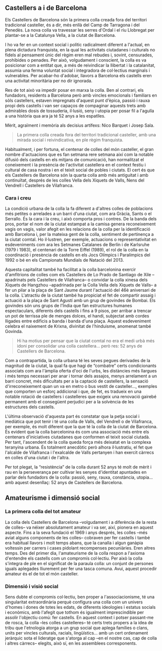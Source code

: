 ## <span>Castellers a i de Barcelona</span>

Els Castellers de Barcelona són la primera colla creada fora del territori tradicional casteller, és a dir, més enllà del Camp de Tarragona i del Penedès. La nova colla va travessar les serres d'Ordal i el riu Llobregat per plantar-se a la Catalunya Vella, a la ciutat de Barcelona.

I ho va fer en un context social i polític radicalment diferent a l'actual, en plena dictadura franquista, en la qual les activitats ciutadanes i culturals no fidels al pensament únic del règim eren mal rebudes i, sovint, censurades, prohibides o penades. Per això, volgudament i conscient, la colla es va posicionar com a entitat que, a més de reivindicar la llibertat i la catalanitat, assumia una ferma voluntat social i integradora de col·lectius marginals i vulnerables. Per acabar-ho d'adobar, llavors a Barcelona els castells eren una activitat minoritària per no dir ignorada.

Res de tot això va impedir posar en marxa la colla. Ben al contrari, els fundadors, residents a Barcelona però amb vincles emocionals i familiars en sòls castellers, estaven impregnats d'aquest punt d'èpica, passió i rauxa propi dels castells i van ser capaços de compaginar aquests trets amb admirables dosis de tossuderia, il·lusió, seny i utopia per posar fil a l'agulla a una història qua ara ja té 52 anys a les espatlles.

Mèrit, agraïment i memòria als decisius artífexs: Nico Barquet i Josep Sala.

> La primera colla creada fora del territori tradicional casteller, amb una mirada social i reivindicativa, en ple règim franquista.

Habitualment, i per fortuna, el centenar de colles del món casteller, el gran nombre d'actuacions que es fan setmana rere setmana així com la notable difusió dels castells en els mitjans de comunicació, han normalitzat el coneixement i la presència de l‘activitat castellera en el context festiu i cultural de casa nostra i en el teixit social de pobles i ciutats. El cert és que els Castellers de Barcelona són la quarta colla amb més antiguitat i amb continuïtat, després de les colles Vella dels Xiquets de Valls, Nens del Vendrell i Castellers de Vilafranca.

### Cara i creu

La condició urbana de la colla la fa diferent a d'altres colles de poblacions més petites o arrelades a un barri d'una ciutat, com ara Gràcia, Sants o el Serrallo. És la cara i la creu, i això comporta pros i contres. De la banda dels pros, portar el nom de la ciutat estampat a la camisa genera reconeixement vagis on vagis, valor afegit en les relacions de la colla per la identificació amb Barcelona i, per la mateixa gent de la colla, sentiment de pertinença a la ciutat comtal. Ho il·lustren, per exemple, actuacions o representativitat en esdeveniments com
ara les Setmanes Catalanes de Berlín i de Karlsruhe (1979 i 1983), el centenari de la Torre Eiffel (1989), el rol de la colla en la coordinació i presència de castells en els Jocs Olímpics i Paralímpics del 1992 o bé en els Campionats Mundials de Natació del 2013.

Aquesta capitalitat també ha facilitat a la colla barcelonina exercir d'amfitrions de colles com els Castellers de Lo Prado de Santiago de Xile –apadrinats pels Castellers de Vilafranca– o convidar la colla xinesa dels Xiquets de Hangzhou –apadrinada per la Colla Vella dels Xiquets de Valls– a fer un pilar a la plaça de Sant Jaume durant l'actuació del 46è aniversari de la colla. L'atractiu de la ciutat també ha propiciat el fet de compartir assaig i actuació a la plaça de Sant Agustí amb un grup de govindes de Bombai. Els govindes són uns grups de l'Índia que fan estructures humanes espectaculars, diferents dels castells i fins a 9 pisos, per arribar a trencar un pot de terrissa ple de menges dolces, el handi, subjectat amb cordes lligades entre edificis a banda i banda d'una plaça. Aquest esdeveniment celebra el naixement de Krixna, divinitat de l'hinduisme, anomenat també Govinda.

> Hi ha motius per pensar que la ciutat comtal no era el medi urbà més idoni per consolidar una colla castellera... però res: 52 anys de Castellers de Barcelona.

Com a contrapartida, la colla urbana té les seves pegues derivades de la magnitud de la ciutat, la qual fa que hagi de “combatre” certs condicionants associats com ara l'àmplia oferta d'oci de l'urbs, les distàncies més llargues i més temps necessari per anar i tornar dels assajos, menys arrelament a un barri concret, més dificultats per a la captació de castellers, la sensació d'irreconeixement quan un va en metro o bus vestit de casteller..., exemples que comporten un esforç addicional i que, de fet, es tradueix en una notable rotació de castellers i castelleres que exigeix una renovació gairebé permanent amb el consegüent perjudici per a la solvència de les estructures dels castells.

L'última observació d'aquesta part és constatar que la petja social i mediàtica que pot tenir i té una colla de Valls, del Vendrell o de Vilafranca, per exemple, és molt diferent que la que té la colla de la ciutat de Barcelona. És evident que la colla barcelonina és com una associació més entre els centenars d'iniciatives ciutadanes que conformen el teixit social ciutadà. Per tant, l'ascendent de la colla queda força més deixatat en la complexa teranyina urbana. És totalment anecdòtic però alhora il·lustratiu, el fet que l'alcalde de Vilafranca i l'exalcalde de Valls pertanyen i han exercit càrrecs en colles d'una ciutat i de l'altra.

Per tot plegat, la “resistència” de la colla durant 52 anys té molt de mèrit i rau en la perseverança per cultivar les senyes d'identitat apuntades en parlar dels fundadors de la colla: passió, seny, rauxa, constància, utopia... amb aquest desenllaç: 52 anys de Castellers de Barcelona.

## <span>Amateurisme i dimensió social</span>

### La primera colla del tot amateur

La colla dels Castellers de Barcelona –volgudament i a diferència de la resta de colles– va néixer absolutament amateur i va ser, així, pionera en aquest aspecte. Fins a la seva fundació el 1969 i anys després, les colles –més aviat alguns components de les colles– cobraven per fer castells i també era habitual llavors i molt temps abans, que la canalla i algun ganàpia voltessin per carrers i cases pidolant recompenses pecuniàries. Eren altres temps. Des del primer dia, l'amateurisme de la colla respon a l'axioma d'entendre els castells com un compromís col·lectiu. Per això la colla s'integra de ple en el significat de la paraula colla: un conjunt de persones iguals aplegades lliurement per fer una tasca comuna. Avui, aquest procedir amateur és el de tot el món casteller.

### Dimensió i visió social

Sens dubte el compromis col·lectiu, ben proper a l'associacionisme, té una singularitat extraordinària perquè configura una colla com un univers d'homes i dones de totes les edats, de diferents ideologies i estatus socials i econòmics, amb l'afegit que tothom és igualment imprescindible per assolir l'objectiu comú: fer castells. En aquest context i potser passant-me de rosca, la colla –les colles castelleres– té certs trets propers a la idea de tribu que l'etnologia atorga a un grup social que aplega famílies o clans, units per vincles culturals, racials, lingüístics... amb un cert ordenament jeràrquic sota el lideratge que s'atorga al cap
–en el nostre cas, cap de colla i altres càrrecs– elegits, això sí, en les assemblees corresponents.